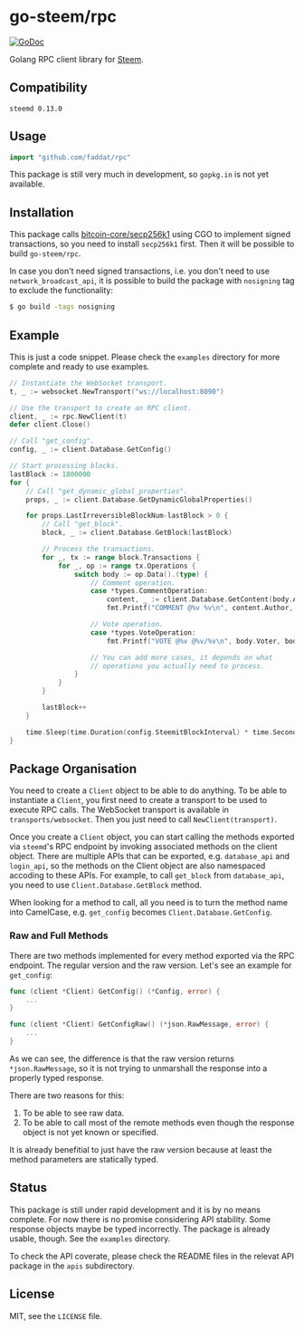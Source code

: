 # go-steem/rpc

[![GoDoc](https://godoc.org/github.com/faddat/rpc?status.svg)](https://godoc.org/github.com/faddat/rpc)

Golang RPC client library for [Steem](https://steem.io).

## Compatibility

`steemd 0.13.0`

## Usage

```go
import "github.com/faddat/rpc"
```

This package is still very much in development, so `gopkg.in` is not yet available.

## Installation

This package calls [bitcoin-core/secp256k1](https://github.com/bitcoin-core/secp256k1)
using CGO to implement signed transactions, so you need to install `secp256k1` first.
Then it will be possible to build `go-steem/rpc`.

In case you don't need signed transactions, i.e. you don't need to use
`network_broadcast_api`, it is possible to build the package with `nosigning`
tag to exclude the functionality:

```bash
$ go build -tags nosigning
```

## Example

This is just a code snippet. Please check the `examples` directory
for more complete and ready to use examples.

```go
// Instantiate the WebSocket transport.
t, _ := websocket.NewTransport("ws://localhost:8090")

// Use the transport to create an RPC client.
client, _ := rpc.NewClient(t)
defer client.Close()

// Call "get_config".
config, _ := client.Database.GetConfig()

// Start processing blocks.
lastBlock := 1800000
for {
	// Call "get_dynamic_global_properties".
	props, _ := client.Database.GetDynamicGlobalProperties()

	for props.LastIrreversibleBlockNum-lastBlock > 0 {
		// Call "get_block".
		block, _ := client.Database.GetBlock(lastBlock)

		// Process the transactions.
		for _, tx := range block.Transactions {
			for _, op := range tx.Operations {
				switch body := op.Data().(type) {
					// Comment operation.
					case *types.CommentOperation:
						content, _ := client.Database.GetContent(body.Author, body.Permlink)
						fmt.Printf("COMMENT @%v %v\n", content.Author, content.URL)

					// Vote operation.
					case *types.VoteOperation:
						fmt.Printf("VOTE @%v @%v/%v\n", body.Voter, body.Author, body.Permlink)

					// You can add more cases, it depends on what
					// operations you actually need to process.
				}
			}
		}

		lastBlock++
	}

	time.Sleep(time.Duration(config.SteemitBlockInterval) * time.Second)
}
```

## Package Organisation

You need to create a `Client` object to be able to do anything. To be able to
instantiate a `Client`, you first need to create a transport to be used to
execute RPC calls. The WebSocket transport is available in `transports/websocket`.
Then you just need to call `NewClient(transport)`.

Once you create a `Client` object, you can start calling the methods exported
via `steemd`'s RPC endpoint by invoking associated methods on the client object.
There are multiple APIs that can be exported, e.g. `database_api` and `login_api`,
so the methods on the Client object are also namespaced accoding to these APIs.
For example, to call `get_block` from `database_api`, you need to use
`Client.Database.GetBlock` method.

When looking for a method to call, all you need is to turn the method name into
CamelCase, e.g. `get_config` becomes `Client.Database.GetConfig`.

### Raw and Full Methods

There are two methods implemented for every method exported via the RPC endpoint.
The regular version and the raw version. Let's see an example for `get_config`:

```go
func (client *Client) GetConfig() (*Config, error) {
	...
}

func (client *Client) GetConfigRaw() (*json.RawMessage, error) {
	...
}
```

As we can see, the difference is that the raw version returns `*json.RawMessage`,
so it is not trying to unmarshall the response into a properly typed response.

There are two reasons for this:

1. To be able to see raw data.
2. To be able to call most of the remote methods even though the response
   object is not yet known or specified.

It is already benefitial to just have the raw version because at least
the method parameters are statically typed.

## Status

This package is still under rapid development and it is by no means complete.
For now there is no promise considering API stability. Some response objects
maybe be typed incorrectly. The package is already usable, though. See the
`examples` directory.

To check the API coverate, please check the README files in the relevat API
package in the `apis` subdirectory.

## License

MIT, see the `LICENSE` file.
